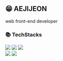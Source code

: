 ## 😁 AEJIJEON

web front-end developer

### 📚 TechStacks

<img src="https://img.shields.io/badge/JavaScript-f7df11?style=flat-square&logo=JavaScript&logoColor=black">
<img src="https://img.shields.io/badge/TypeScript-007ACC?style=flat-square&logo=TypeScript&logoColor=white">
<img src="https://img.shields.io/badge/Python3-306998?style=flat-square&logo=python&logoColor=whitee">
<br>
<img src="https://img.shields.io/badge/React-61dafb?style=flat-square&logo=React&logoColor=black">
<img src="https://img.shields.io/badge/Redux-764Abc?style=flat-square&logo=Redux&logoColor=white">
